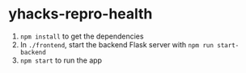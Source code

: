 # yhacks-repro-health

1. `npm install` to get the dependencies
2. In `./frontend`, start the backend Flask server with `npm run start-backend`
3. `npm start` to run the app